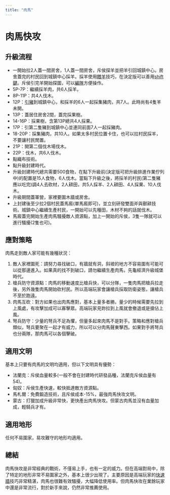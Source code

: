 ```yaml
---
title: "肉馬"
---
```


# 肉馬快攻

## 升級流程

- 一開始拉2人蓋一間房舍，1人蓋一間房舍，斥侯探羊並把羊引回城鎮中心。房舍蓋完的村民回到城鎮中心採羊。採羊使用[餵羊](/#)技巧，在決定版可以善用[shift鍵](/#)。斥侯引完羊開始探圖，可以[編隊](/#)方便操作。
- 5P-7P：繼續採羊肉，共6人採羊。
- 8P-11P：共4人伐木。
- 12P：[引豬](/#)到城鎮中心，和採羊的6人一起採集豬肉，共7人。此時尚有4隻羊未開。
- 13P：蓋居住房舍2間，蓋完採果樹。
- 14-16P：採果樹，含第13P總共4人採果。
- 17P：引第二隻豬到城鎮中心並連同前面7人一起採豬肉。
- 18-20P：採集豬肉，共10人。如果太多村民位置卡住，也可以拉村民採羊，不要讓村民閒置。
- 21P：開第二個伐木場伐木。
- 22P：伐木，共6人伐木。
- 點織布技術。
- 點升級封建時代。
- 升級封建時代總共需要500食物，在點下升級前(決定版可把升級排進作業佇列中)的配置是15人食物，6人伐木。當點下升級之後，將採羊的村民(第二隻豬應以吃完)調4人去砍材，2人耕田，共5人採羊、2人耕田、4人採果、10人伐木。
- 升級期間蓋軍營，家裡要圍木牆或房舍。
- 上封建後至少拉2個村民蓋馬廄(單馬廄即可)，並立刻研發雙面斧與獸耕技術。城鎮中心繼續生產村民，一開始可以先種田，木材不夠的話就伐木。
- 馬廄蓋完開始生產肉馬騷擾敵人資源點，加上一開始的斥侯，3隻一隊就可以進行騷擾(2隻也可)。

## 應對策略

肉馬走到敵人家可能有幾種狀況：
1. 敵人家裡圍死：請努力尋找破口，有牆就有洞，斜坡的地方不容易圍有可能可以從那邊進入。如果真的找不到破口，請勿繼續生產肉馬，先龜經濟升級城堡時代。
1. 槍兵防守資源點：肉馬的移動速度比槍兵快，可以分隊，一隻肉馬把槍兵拉走後，另外幾隻肉馬開始砍村民。所以高端玩家會讓槍兵採取防衛姿態，讓槍兵不至於跑遠。
1. 肉馬互砍：對方如果也出肉馬應對，基本上量多者勝。量少的時候需要先拉到上風處，有攻擊加成可以寡擊眾。高端玩家見妳拉到上風就會撤退或是搶佔上風。
1. 弩兵防守：少量的弩兵不足為懼，但量多起來肉馬不是對手。策略和應對槍兵類似，弩兵要聚在一起才有威力，所以可以分肉馬聲東擊西。如果對手將弩兵也分兩隊，那肉馬可以各個擊破。

## 適用文明

基本上只要有肉馬的文明均適用，但以下文明具有優勢：
- 法蘭克：斥侯血量較多(一般不會在封建時代研發品種，法蘭克斥侯血量有54)。
- 匈奴：斥侯生產快速，較快抵達敵方資源點。
- 馬札爾：免費鍛造技術，且斥侯成本-15%，最強肉馬快攻文明。
- 蒙古：打獵加成升級非常快，更快產出肉馬快攻。但蒙古肉馬並沒有血量加成，輕騎兵才有。

## 適用地形

任何不易圍家，易攻難守的地形均適用。

## 總結

肉馬快攻是非常經典的戰術，不僅易上手，也有一定的威力。但在高端對局中，除了特定的地形非常不易圍家之外，基本上很少出現了。主要原因是高端玩家的[快速牆](/#)技巧非常精湛，肉馬也很難有效騷擾，大幅降低使用率。但肉馬快攻在業餘玩家中還是非常流行，對於新手來說，仍然非常推薦使用。
